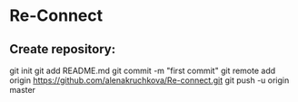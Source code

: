# Re-Connect
## Create repository:
git init
git add README.md
git commit -m "first commit"
git remote add origin https://github.com/alenakruchkova/Re-connect.git
git push -u origin master
